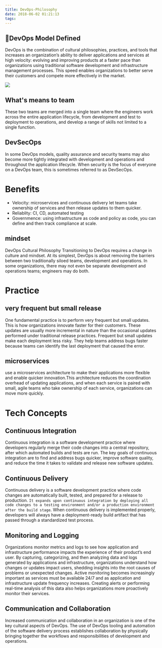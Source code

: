 ```yaml
---
title: DevOps-Philosophy
date: 2018-06-02 01:21:13
tags:
---
```

## :100:DevOps Model Defined

DevOps is the combination of cultural philosophies, practices, and tools that increases an organization’s ability to deliver applications and services at high velocity: evolving and improving products at a faster pace than organizations using traditional software development and infrastructure management processes. This speed enables organizations to better serve their customers and compete more effectively in the market.

![](http://cloudsdocker.github.io/images/DevOps.png)

## What's means to team
 
 These two teams are merged into a single team where the engineers work across the entire application lifecycle, from development and test to deployment to operations, and develop a range of skills not limited to a single function.

## DevSecOps

 In some DevOps models, quality assurance and security teams may also become more tightly integrated with development and operations and throughout the application lifecycle. When security is the focus of everyone on a DevOps team, this is sometimes referred to as DevSecOps.

 # Benefits
 * Velocity: microservices and continuous delivery let teams take ownership of services and then release updates to them quicker.
 * Reliablity: CI, CD, automated testing
 * Governmence:  using infrastructure as code and policy as code, you can define and then track compliance at scale.


## mindset

DevOps Cultural Philosophy
Transitioning to DevOps requires a change in culture and mindset. At its simplest, DevOps is about removing the barriers between two traditionally siloed teams, development and operations. In some organizations, there may not even be separate development and operations teams; engineers may do both. 


# Practice

## very frequent but small release
One fundamental practice is to perform very frequent but small updates. This is how organizations innovate faster for their customers. These updates are usually more incremental in nature than the occasional updates performed under traditional release practices. Frequent but small updates make each deployment less risky. They help teams address bugs faster because teams can identify the last deployment that caused the error. 

## microservices
use a microservices architecture to make their applications more flexible and enable quicker innovation.This architecture reduces the coordination overhead of updating applications, and when each service is paired with small, agile teams who take ownership of each service, organizations can move more quickly.


# Tech Concepts

## Continuous Integration
Continuous integration is a software development practice where developers regularly merge their code changes into a central repository, after which automated builds and tests are run. The key goals of continuous integration are to find and address bugs quicker, improve software quality, and reduce the time it takes to validate and release new software updates.

## Continuous Delivery
Continuous delivery is a software development practice where code changes are automatically built, tested, and prepared for a release to production. `It expands upon continuous integration by deploying all code changes to a testing environment and/or a production environment after the build stage`. When continuous delivery is implemented properly, developers will always have a deployment-ready build artifact that has passed through a standardized test process.

## Monitoring and Logging
Organizations monitor metrics and logs to see how application and infrastructure performance impacts the experience of their product’s end user. By capturing, categorizing, and then analyzing data and logs generated by applications and infrastructure, organizations understand how changes or updates impact users, shedding insights into the root causes of problems or unexpected changes. Active monitoring becomes increasingly important as services must be available 24/7 and as application and infrastructure update frequency increases. Creating alerts or performing real-time analysis of this data also helps organizations more proactively monitor their services.

## Communication and Collaboration
Increased communication and collaboration in an organization is one of the key cultural aspects of DevOps. The use of DevOps tooling and automation of the software delivery process establishes collaboration by physically bringing together the workflows and responsibilities of development and operations.
